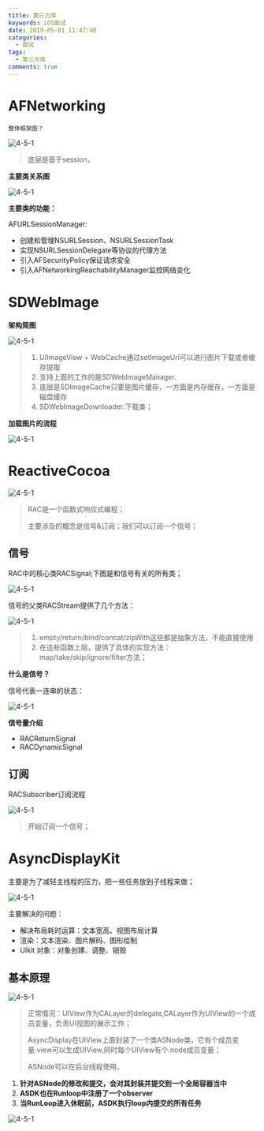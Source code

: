 ```yaml
---
title: 第三方库
keywords: iOS面试
date: 2019-05-01 11:47:40
categories: 
  - 面试
tags:
  - 第三方库
comments: true
---
```


# AFNetworking

`整体框架图？`

![4-5-1](https://raw.githubusercontent.com/HaviLee/Blog-Images/master/Tech/14-1-1.png)

> 底层是基于session，

**主要类关系图**

![4-5-1](https://raw.githubusercontent.com/HaviLee/Blog-Images/master/Tech/14-1-2.png)

**主要类的功能：**

AFURLSessionManager:

- 创建和管理NSURLSession、NSURLSessionTask
- 实现NSURLSessionDelegate等协议的代理方法
- 引入AFSecurityPolicy保证请求安全
- 引入AFNetworkingReachabilityManager监控网络变化

# SDWebImage

**架构简图**

![4-5-1](https://raw.githubusercontent.com/HaviLee/Blog-Images/master/Tech/14-1-3.png)

> 1. UIImageView + WebCache通过setImageUrl可以进行图片下载或者缓存提取
> 2. 支持上面的工作的是SDWebImageManager.
> 3. 底层是SDImageCache只要是图片缓存，一方面是内存缓存，一方面是磁盘缓存
> 4. SDWebImageDownloader:下载类；

**加载图片的流程**

![4-5-1](https://raw.githubusercontent.com/HaviLee/Blog-Images/master/Tech/14-1-4.png)

# ReactiveCocoa

![4-5-1](https://raw.githubusercontent.com/HaviLee/Blog-Images/master/Tech/14-1-5.png)

> RAC是一个函数式响应式编程；
>
> 主要涉及的概念是信号&订阅；我们可以订阅一个信号；

## 信号

RAC中的核心类RACSignal;下图是和信号有关的所有类；

![4-5-1](https://raw.githubusercontent.com/HaviLee/Blog-Images/master/Tech/14-1-6.png)

信号的父类RACStream提供了几个方法：

![4-5-1](https://raw.githubusercontent.com/HaviLee/Blog-Images/master/Tech/14-1-7.png)

> 1. empty/return/bind/concat/zipWith这些都是抽象方法，不能直接使用
> 2. 在这些函数上层，提供了具体的实现方法：map/take/skip/ignore/filter方法；

**什么是信号？**

信号代表一连串的状态：

![4-5-1](https://raw.githubusercontent.com/HaviLee/Blog-Images/master/Tech/14-1-8.png)

**信号量介绍**

- RACReturnSignal
- RACDynamicSignal

## 订阅

RACSubscriber订阅流程

![4-5-1](https://raw.githubusercontent.com/HaviLee/Blog-Images/master/Tech/14-1-9.png)



> 开始订阅一个信号；

# AsyncDisplayKit

主要是为了减轻主线程的压力，把一些任务放到子线程来做；

![4-5-1](https://raw.githubusercontent.com/HaviLee/Blog-Images/master/Tech/14-1-10.png)



主要解决的问题：

- 解决布局耗时运算：文本宽高、视图布局计算
- 渲染：文本渲染、图片解码、图形绘制
- UIkit 对象：对象创建、调整、销毁

## 基本原理

![4-5-1](https://raw.githubusercontent.com/HaviLee/Blog-Images/master/Tech/14-1-12.png)

> 正常情况：UIView作为CALayer的delegate,CALayer作为UIView的一个成员变量，负责UI视图的展示工作；
>
> AsyncDisplay在UIView上面封装了一个类ASNode类，它有个成员变量.view可以生成UIView,同时每个UIView有个.node成员变量；
>
> ASNode可以在后台线程使用，

1. **针对ASNode的修改和提交，会对其封装并提交到一个全局容器当中**
2. **ASDK也在Runloop中注册了一个observer**
3. **当RunLoop进入休眠前，ASDK执行loop内提交的所有任务**

![4-5-1](https://raw.githubusercontent.com/HaviLee/Blog-Images/master/Tech/14-1-13.png)